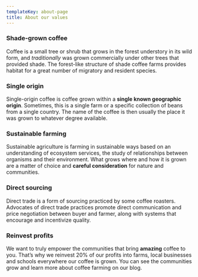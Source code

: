 ```yaml
---
templateKey: about-page
title: About our values
---
```

### Shade-grown coffee

Coffee is a small tree or shrub that grows in the forest understory in its wild form, and _traditionally_ was grown commercially under other trees that provided shade. The forest-like structure of shade coffee farms provides habitat for a great number of migratory and resident species.

### Single origin

Single-origin coffee is coffee grown within a **single known geographic origin**. Sometimes, this is a single farm or a specific collection of beans from a single country. The name of the coffee is then usually the place it was grown to whatever degree available.

### Sustainable farming

Sustainable agriculture is farming in sustainable ways based on an understanding of ecosystem services, the study of relationships between organisms and their environment. What grows where and how it is grown are a matter of choice and **careful consideration** for nature and communities.

### Direct sourcing

Direct trade is a form of sourcing practiced by some coffee roasters. Advocates of direct trade practices promote direct communication and price negotiation between buyer and farmer, along with systems that encourage and incentivize quality.

### Reinvest profits

We want to truly empower the communities that bring **amazing** coffee to you. That’s why we reinvest 20% of our profits into farms, local businesses and schools everywhere our coffee is grown. You can see the communities grow and learn more about coffee farming on our blog.
